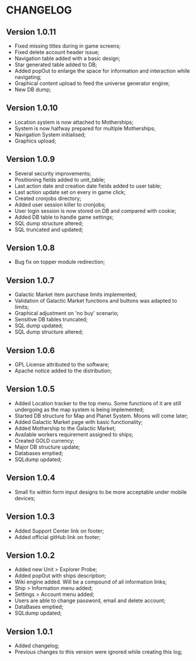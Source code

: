 # CHANGELOG

## Version 1.0.11
- Fixed missing titles during in game screens;
- Fixed delete account header issue;
- Navigation table added with a basic design;
- Star generated table added to DB;
- Added popOut to enlarge the space for information and interaction while navigating;
- Graphical content upload to feed the universe generator engine;
- New DB dump;

## Version 1.0.10
- Location system is now attached to Motherships;
- System is now halfway prepared for multiple Motherships;
- Navigation System initialised;
- Graphics upload;

## Version 1.0.9
- Several security improvements;
- Positioning fields added to unit_table;
- Last action date and creation date fields added to user table;
- Last action update set on every in game click;
- Created cronjobs directory;
- Added user session killer to cronjobs;
- User login session is now stored on DB and compared with cookie;
- Added DB table to handle game settings;
- SQL dump structure altered;
- SQL truncated and updated;

## Version 1.0.8
- Bug fix on topper module redirection;

## Version 1.0.7
- Galactic Market item purchase limits implemented;
- Validation of Galactic Market functions and buttons was adapted to limits;
- Graphical adjustment on 'no buy' scenario;
- Sensitive DB tables truncated;
- SQL dump updated;
- SQL dump structure altered;

## Version 1.0.6
- GPL License attributed to the software;
- Apache notice added to the distribution;

## Version 1.0.5
- Added Location tracker to the top menu. Some functions of it are still undergoing as the map system is being implemented;
- Started DB structure for Map and Planet System. Moons will come later;
- Added Galactic Market page with basic functionality;
- Added Mothership to the Galactic Market;
- Available workers requirement assigned to ships;
- Created GOLD currency;
- Major DB structure update;
- Databases emptied;
- SQLdump updated;

## Version 1.0.4
- Small fix within form input designs to be more acceptable under mobile devices;

## Version 1.0.3
- Added Support Center link on footer;
- Added official gitHub link on footer;

## Version 1.0.2
- Added new Unit > Explorer Probe;
- Added popOut with ships description;
- Wiki engine added. Will be a compound of all information links;
- Ship > Information menu added;
- Settings > Account menu added;
- Users are able to change password, email and delete account;
- DataBases emptied;
- SQLdump updated;

## Version 1.0.1
- Added changelog;
- Previous changes to this version were ignored while creating this log;
